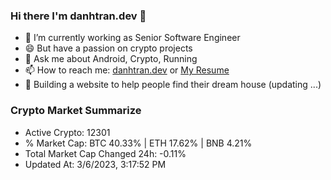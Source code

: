 ### Hi there I'm danhtran.dev 👋

- 🔭 I’m currently working as Senior Software Engineer
- 😄 But have a passion on crypto projects
- 💬 Ask me about Android, Crypto, Running 
- 📫 How to reach me: <a href="https://danhtran.dev" target="_blank">danhtran.dev</a> or <a href="Dan-Resume.pdf" target="_blank">My Resume</a>
- 🌱 Building a website to help people find their dream house (updating ...)

### Crypto Market Summarize
- Active Crypto: 12301
- % Market Cap: BTC 40.33% | ETH 17.62% | BNB 4.21%
- Total Market Cap Changed 24h: -0.11%
- Updated At: 3/6/2023, 3:17:52 PM
